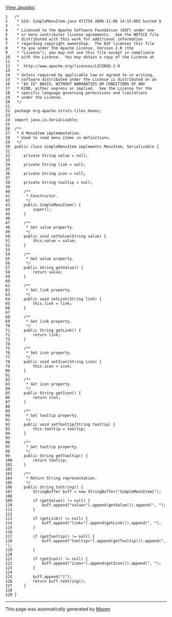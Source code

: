[View Javadoc](../../../../../../apidocs/org/apache/struts/tiles/beans/SimpleMenuItem.html.md)


    1   /*
    2    * $Id: SimpleMenuItem.java 471754 2006-11-06 14:55:09Z husted $
    3    *
    4    * Licensed to the Apache Software Foundation (ASF) under one
    5    * or more contributor license agreements.  See the NOTICE file
    6    * distributed with this work for additional information
    7    * regarding copyright ownership.  The ASF licenses this file
    8    * to you under the Apache License, Version 2.0 (the
    9    * "License"); you may not use this file except in compliance
    10   * with the License.  You may obtain a copy of the License at
    11   *
    12   *  http://www.apache.org/licenses/LICENSE-2.0
    13   *
    14   * Unless required by applicable law or agreed to in writing,
    15   * software distributed under the License is distributed on an
    16   * "AS IS" BASIS, WITHOUT WARRANTIES OR CONDITIONS OF ANY
    17   * KIND, either express or implied.  See the License for the
    18   * specific language governing permissions and limitations
    19   * under the License.
    20   */
    21  
    22  package org.apache.struts.tiles.beans;
    23  
    24  import java.io.Serializable;
    25  
    26  /**
    27   * A MenuItem implementation.
    28   * Used to read menu items in definitions.
    29   */
    30  public class SimpleMenuItem implements MenuItem, Serializable {
    31  
    32      private String value = null;
    33  
    34      private String link = null;
    35  
    36      private String icon = null;
    37  
    38      private String tooltip = null;
    39  
    40      /**
    41       * Constructor.
    42       */
    43      public SimpleMenuItem() {
    44          super();
    45      }
    46  
    47      /**
    48       * Set value property.
    49       */
    50      public void setValue(String value) {
    51          this.value = value;
    52      }
    53  
    54      /**
    55       * Get value property.
    56       */
    57      public String getValue() {
    58          return value;
    59      }
    60  
    61      /**
    62       * Set link property.
    63       */
    64      public void setLink(String link) {
    65          this.link = link;
    66      }
    67  
    68      /**
    69       * Get link property.
    70       */
    71      public String getLink() {
    72          return link;
    73      }
    74  
    75      /**
    76       * Set icon property.
    77       */
    78      public void setIcon(String icon) {
    79          this.icon = icon;
    80      }
    81  
    82      /**
    83       * Get icon property.
    84       */
    85      public String getIcon() {
    86          return icon;
    87      }
    88  
    89      /**
    90       * Set tooltip property.
    91       */
    92      public void setTooltip(String tooltip) {
    93          this.tooltip = tooltip;
    94      }
    95  
    96      /**
    97       * Get tooltip property.
    98       */
    99      public String getTooltip() {
    100         return tooltip;
    101     }
    102 
    103     /**
    104      * Return String representation.
    105      */
    106     public String toString() {
    107         StringBuffer buff = new StringBuffer("SimpleMenuItem[");
    108 
    109         if (getValue() != null) {
    110             buff.append("value=").append(getValue()).append(", ");
    111         }
    112 
    113         if (getLink() != null) {
    114             buff.append("link=").append(getLink()).append(", ");
    115         }
    116 
    117         if (getTooltip() != null) {
    118             buff.append("tooltip=").append(getTooltip()).append(", ");
    119         }
    120 
    121         if (getIcon() != null) {
    122             buff.append("icon=").append(getIcon()).append(", ");
    123         }
    124 
    125         buff.append("]");
    126         return buff.toString();
    127     }
    128 
    129 }

------------------------------------------------------------------------

This page was automatically generated by [Maven](http://maven.apache.org/)
